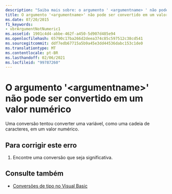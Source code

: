 ```yaml
---
description: "Saiba mais sobre: o argumento ' <argumentname> ' não pode ser convertido em um valor numérico"
title: O argumento '<argumentname>' não pode ser convertido em um valor numérico
ms.date: 07/20/2015
f1_keywords:
- vbrArgumentNotNumeric1
ms.assetid: 1901c4d4-abbe-462f-a450-5d907d485e94
ms.openlocfilehash: 65790c17ba266d2deea374c85c597512c38cd541
ms.sourcegitcommit: ddf7edb67715a5b9a45e3dd44536dabc153c1de0
ms.translationtype: MT
ms.contentlocale: pt-BR
ms.lasthandoff: 02/06/2021
ms.locfileid: "99787260"
---
```

# <a name="argument-argumentname-cannot-be-converted-to-a-numeric-value"></a>O argumento '\<argumentname>' não pode ser convertido em um valor numérico

Uma conversão tentou converter uma variável, como uma cadeia de caracteres, em um valor numérico.  
  
## <a name="to-correct-this-error"></a>Para corrigir este erro  
  
1. Encontre uma conversão que seja significativa.  
  
## <a name="see-also"></a>Consulte também

- [Conversões de tipo no Visual Basic](../programming-guide/language-features/data-types/type-conversions.md)
